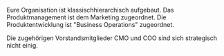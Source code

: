 Eure Organisation ist klassischhierarchisch aufgebaut. Das Produktmanagement ist dem Marketing zugeordnet. Die Produktentwicklung ist &quot;Business Operations&quot; zugeordnet. 

Die zugehörigen Vorstandsmitglieder CMO und COO sind sich strategisch nicht einig. 
